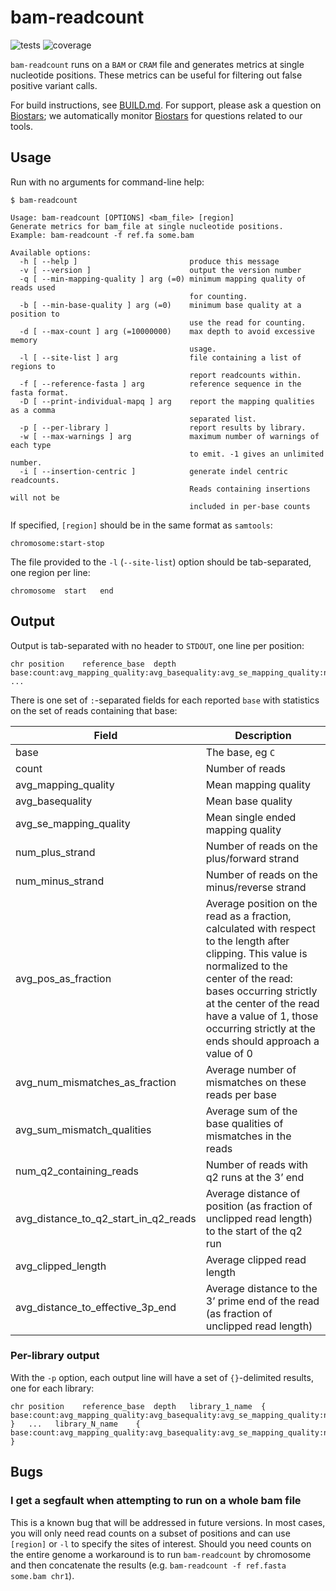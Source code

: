 bam-readcount
=============

![tests](https://github.com/seqfu/bam-readcount/actions/workflows/tests.yml/badge.svg?branch=actions-config)
![coverage](https://coveralls.io/repos/seqfu/bam-readcount/badge.svg?branch=actions-config&service=github)


`bam-readcount` runs on a `BAM` or `CRAM` file and generates metrics at
single nucleotide positions. These metrics can be useful for filtering
out false positive variant calls.

For build instructions, see [BUILD.md](BUILD.md). For support, please
ask a question on [Biostars](https://www.biostars.org/); we
automatically monitor [Biostars](https://www.biostars.org/) for
questions related to our tools.


Usage
-----

Run with no arguments for command-line help:

    $ bam-readcount

    Usage: bam-readcount [OPTIONS] <bam_file> [region]
    Generate metrics for bam_file at single nucleotide positions.
    Example: bam-readcount -f ref.fa some.bam

    Available options:
      -h [ --help ]                         produce this message
      -v [ --version ]                      output the version number
      -q [ --min-mapping-quality ] arg (=0) minimum mapping quality of reads used
                                            for counting.
      -b [ --min-base-quality ] arg (=0)    minimum base quality at a position to
                                            use the read for counting.
      -d [ --max-count ] arg (=10000000)    max depth to avoid excessive memory
                                            usage.
      -l [ --site-list ] arg                file containing a list of regions to
                                            report readcounts within.
      -f [ --reference-fasta ] arg          reference sequence in the fasta format.
      -D [ --print-individual-mapq ] arg    report the mapping qualities as a comma
                                            separated list.
      -p [ --per-library ]                  report results by library.
      -w [ --max-warnings ] arg             maximum number of warnings of each type
                                            to emit. -1 gives an unlimited number.
      -i [ --insertion-centric ]            generate indel centric readcounts.
                                            Reads containing insertions will not be
                                            included in per-base counts

If specified, `[region]` should be in the same format as `samtools`:

    chromosome:start-stop

The file provided to the `-l` (`--site-list`) option should be tab-separated,
one region per line:

    chromosome	start	end


Output
------

Output is tab-separated with no header to `STDOUT`, one line per
position:

    chr	position	reference_base	depth	base:count:avg_mapping_quality:avg_basequality:avg_se_mapping_quality:num_plus_strand:num_minus_strand:avg_pos_as_fraction:avg_num_mismatches_as_fraction:avg_sum_mismatch_qualities:num_q2_containing_reads:avg_distance_to_q2_start_in_q2_reads:avg_clipped_length:avg_distance_to_effective_3p_end   ...

There is one set of `:`-separated fields for each reported `base` with
statistics on the set of reads containing that base:

Field | Description
----- | -----------
base | The base, eg `C`
count | Number of reads
avg_mapping_quality | Mean mapping quality
avg_basequality | Mean base quality
avg_se_mapping_quality | Mean single ended mapping quality
num_plus_strand | Number of reads on the plus/forward strand
num_minus_strand | Number of reads on the minus/reverse strand
avg_pos_as_fraction | Average position on the read as a fraction, calculated with respect to the length after clipping. This value is normalized to the center of the read: bases occurring strictly at the center of the read have a value of 1, those occurring strictly at the ends should approach a value of 0
avg_num_mismatches_as_fraction | Average number of mismatches on these reads per base
avg_sum_mismatch_qualities | Average sum of the base qualities of mismatches in the reads
num_q2_containing_reads | Number of reads with q2 runs at the 3’ end
avg_distance_to_q2_start_in_q2_reads | Average distance of position (as fraction of unclipped read length) to the start of the q2 run
avg_clipped_length | Average clipped read length
avg_distance_to_effective_3p_end | Average distance to the 3’ prime end of the read (as fraction of unclipped read length)


### Per-library output

With the `-p` option, each output line will have a set of `{}`-delimited
results, one for each library:

    chr	position	reference_base	depth	library_1_name	{	base:count:avg_mapping_quality:avg_basequality:avg_se_mapping_quality:num_plus_strand:num_minus_strand:avg_pos_as_fraction:avg_num_mismatches_as_fraction:avg_sum_mismatch_qualities:num_q2_containing_reads:avg_distance_to_q2_start_in_q2_reads:avg_clipped_length:avg_distance_to_effective_3p_end	}   ...   library_N_name	{	base:count:avg_mapping_quality:avg_basequality:avg_se_mapping_quality:num_plus_strand:num_minus_strand:avg_pos_as_fraction:avg_num_mismatches_as_fraction:avg_sum_mismatch_qualities:num_q2_containing_reads:avg_distance_to_q2_start_in_q2_reads:avg_clipped_length:avg_distance_to_effective_3p_end	}


Bugs
----

### I get a segfault when attempting to run on a whole bam file

This is a known bug that will be addressed in future versions. In most
cases, you will only need read counts on a subset of positions and can
use `[region]` or `-l` to specify the sites of interest. Should you
need counts on the entire genome a workaround is to run `bam-readcount`
by chromosome and then concatenate the results (e.g. `bam-readcount -f
ref.fasta some.bam chr1`).





